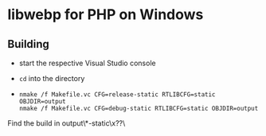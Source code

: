 # libwebp for PHP on Windows

## Building

* start the respective Visual Studio console

* `cd` into the directory

* `nmake /f Makefile.vc CFG=release-static RTLIBCFG=static OBJDIR=output`  
  `nmake /f Makefile.vc CFG=debug-static RTLIBCFG=static OBJDIR=output`

Find the build in output\\\*-static\x??\
